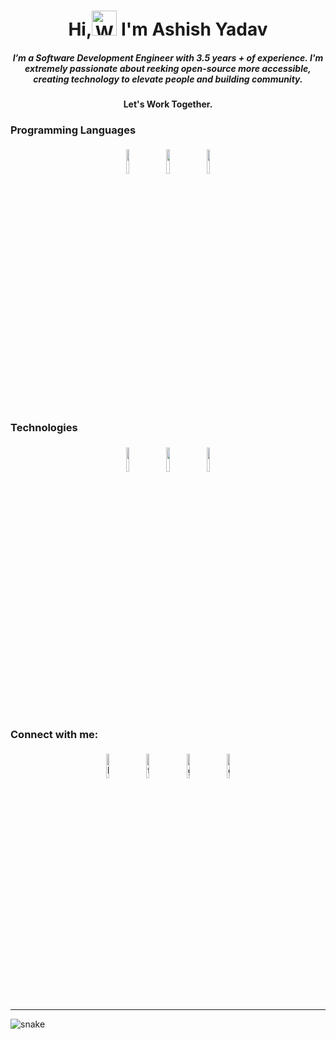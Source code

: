 [comment]: <> (<div><div><a href="https://github.com/ashyads/ashyads/raw/master/Ashish_Resume.pdf">)

[comment]: <> (<img  width="30%" src="/Users/ashyads/practice/ashyads/static/resume4.gif" alt="resume gif" >)

[comment]: <> (</a></div>)

[comment]: <> (<div>)

[comment]: <> (<a href="https://github.com/ashyads/ashyads/raw/master/Ashish_Resume.pdf">)

[comment]: <> (<img  width="100 px" src="/Users/ashyads/practice/ashyads/static/143-1432236_contacts-us-mail-mail-gif-us-mail-gifs.png" alt="resume gif" >)

[comment]: <> (</a>)

[comment]: <> (</div>)

[comment]: <> (</div>)

<h1 align="center">Hi,<img src="https://emoji.gg/assets/emoji/wavegif_1860.gif" alt="Waving hand animated gif" height="40" width="40" /> I'm Ashish Yadav</h1>
	 
<h5 align="center">
I’m a Software Development Engineer with 3.5 years + of experience. I'm extremely passionate about reeking open-source more accessible, creating technology to elevate people and building community.</h5> 

<h4 align="center">Let's Work Together.</h4>

[comment]: <> (<p align="center">)

[comment]: <> (<img width="30%" style="padding:5px" src="/Users/ashyads/practice/ashyads/static/2187c071614535.5bcb5cb2a4495.gif"/>)

[comment]: <> (</p>)

[comment]: <> (<li>)

[comment]: <> (<ol>I am a LEARNER | DEVELOPER | WANDERER</ol>)

[comment]: <> (<ol>Software Developer at a FAANG company. </ol>)

[comment]: <> (Machine Learning Developer)

[comment]: <> (Currently practicing Deep Learning.)

[comment]: <> (Willing to contribute more and more in Open Source Projects)

[comment]: <> (</li>)

[comment]: <> (<br><br>)

[comment]: <> (<hr>)

<h3 align="Left">Programming Languages</h3>

<p align="center">
	<img width="10%" style="padding:5px" src="https://img.icons8.com/color/144/000000/python.png"/>
    <img width="10%" style="padding:5px" src="https://img.icons8.com/color/144/000000/java-coffee-cup-logo.png"/>	
    <img width="10%" style="padding:5px" src="https://img.icons8.com/color/144/000000/javascript.png"/>
<br><br>

[comment]: <> (<hr>)

<h3 align="Left">Technologies</h3>

<p align="center">
    <img width="10%" style="padding:5px" src="https://img.icons8.com/color/144/000000/django.png"/>
    <img width="10%" style="padding:5px" src="https://img.icons8.com/color/144/000000/spring-logo.png"/>
    <img width="10%" style="padding:5px" src="https://img.icons8.com/officexs/144/000000/react.png"/>

</p>
<br>

[comment]: <> (<hr>)

<p>
<h3 align="Left">Connect with me:</h3>
<p align="center">
    <a href="https://www.linkedin.com/in/ashyads/"><img alt="linkedin" width="10%" style="padding:5px" src="https://img.icons8.com/clouds/100/000000/linkedin.png"/></a>
    <a href="https://twitter.com/ashyads"><img alt="twitter" width="10%" style="padding:5px" src="https://img.icons8.com/clouds/100/000000/twitter.png"/></a>
    <a href="mailto:ashishyads26@gmail.com"><img alt="gmail" width="10%" style="padding:5px" src="https://img.icons8.com/clouds/100/000000/gmail-new.png"/></a>
    <a href="https://wa.me/919458201982"><img alt="gmail" width="10%" style="padding:5px" src="https://img.icons8.com/clouds/100/000000/whatsapp.png"/></a>

</p>
<hr>

[comment]: <> (	<a href="https://github.com/ashyads"><img alt="github" width="10%" style="padding:5px" src="https://img.icons8.com/clouds/100/000000/github.png"/></a>)


[comment]: <> (<a href="https://github.com/ashyads/ashyads/raw/master/Ashish_Resume.pdf">)

[comment]: <> (    <img  width="15%" src="/Users/ashyads/practice/ashyads/static/resume4.gif" alt="resume gif" >)


[comment]: <> (	<a href="https://www.facebook.com/ashyads/"><img alt="facebook" width="10%" style="padding:5px" src="https://img.icons8.com/clouds/100/000000/facebook-new.png"/></a>)
	
[comment]: <> (<a href="https://www.instagram.com/surname_firstname/"><img alt="instagram" width="10%" style="padding:5px" src="https://img.icons8.com/clouds/100/000000/instagram.png"/></a>)
	



<p align="center">

  <img src="https://github.com/ishikkkkaaaa/ishikkkkaaaa/raw/output/github-contribution-grid-snake.svg" alt="snake"></center>

</p>
